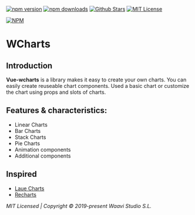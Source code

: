 
[![npm version](https://img.shields.io/npm/v/vue-wcharts.svg?style=popout-square)](https://www.npmjs.com/package/vue-wcharts)
[![npm downloads](https://img.shields.io/npm/dm/vue-wcharts.svg?style=popout-square)](https://www.npmjs.com/package/vue-wcharts)
[![Github Stars](https://img.shields.io/github/stars/waavi/vue-wcharts.svg?style=social)](https://github.com/waavi/vue-wcharts)
[![MIT License](https://img.shields.io/badge/license-MIT-blue.svg?style=popout-square)](https://github.com/waavi/vue-wcharts/raw/master/license.txt)

[![NPM](https://nodei.co/npm/vue-wcharts.png?downloads=true)](https://nodei.co/npm/vue-wcharts/)

# WCharts

## Introduction


**Vue-wcharts** is a library makes it easy to create your own charts. You can easily create reuseable chart components. Used a basic chart or customize the chart using props and slots of charts.

## Features & characteristics:
* Linear Charts
* Bar Charts
* Stack Charts
* Pie Charts
* Animation components
* Additional components


## Inspired

* [Laue Charts](https://github.com/qingwei-li/laue)
* [Recharts](https://github.com/recharts/recharts)

*MIT Licensed | Copyright © 2019-present Waavi Studio S.L.*